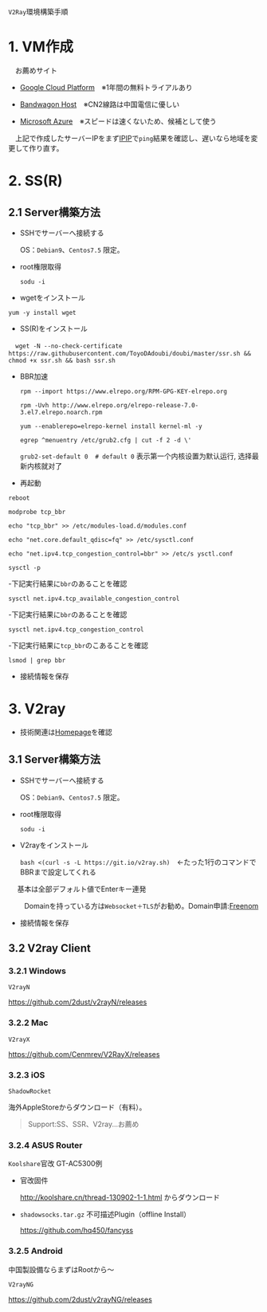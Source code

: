 `V2Ray`環境構築手順

# 1. VM作成
　お薦めサイト
- [Google Cloud Platform](https://cloud.google.com/free/?hl=ja)　※1年間の無料トライアルあり

- [Bandwagon Host](https://bwh88.net/clientarea.php)　※CN2線路は中国電信に優しい

- [Microsoft Azure](https://azure.microsoft.com)　※スピードは速くないため、候補として使う

　上記で作成したサーバーIPをまず[IPIP](https://tools.ipip.net/ping.php)で`ping`結果を確認し、遅いなら地域を変更して作り直す。

# 2. SS(R) #

## 2.1 Server構築方法
- SSHでサーバーへ接続する

  OS：`Debian9`、`Centos7.5` 限定。

- root権限取得

  `sodu -i`
  
- wgetをインストール

 `yum -y install wget`
 
- SS(R)をインストール

 　`wget -N --no-check-certificate https://raw.githubusercontent.com/ToyoDAdoubi/doubi/master/ssr.sh && chmod +x ssr.sh && bash ssr.sh`
 
- BBR加速
  
  `rpm --import https://www.elrepo.org/RPM-GPG-KEY-elrepo.org`
  
  `rpm -Uvh http://www.elrepo.org/elrepo-release-7.0-3.el7.elrepo.noarch.rpm`
  
  `yum --enablerepo=elrepo-kernel install kernel-ml -y`
  
  `egrep ^menuentry /etc/grub2.cfg | cut -f 2 -d \'`
  
  `grub2-set-default 0  # default 0` 表示第一个内核设置为默认运行, 选择最新内核就对了
  
 - 再起動
 
  `reboot`

  `modprobe tcp_bbr`
  
  `echo "tcp_bbr" >> /etc/modules-load.d/modules.conf`
  
  `echo "net.core.default_qdisc=fq" >> /etc/sysctl.conf`
  
  `echo "net.ipv4.tcp_congestion_control=bbr" >> /etc/s ysctl.conf`
  
  `sysctl -p`
  
  -下記実行結果に`bbr`のあることを確認
 
  `sysctl net.ipv4.tcp_available_congestion_control`
  
  -下記実行結果に`bbr`のあることを確認
  
  `sysctl net.ipv4.tcp_congestion_control`
  
  -下記実行結果に`tcp_bbr`のこあることを確認
  
  `lsmod | grep bbr`
  
  
- 接続情報を保存

# 3. V2ray
- 技術関連は[Homepage](https://www.v2ray.com/)を確認

## 3.1 Server構築方法
- SSHでサーバーへ接続する

  OS：`Debian9`、`Centos7.5` 限定。

- root権限取得

  `sodu -i`

- V2rayをインストール

  `bash <(curl -s -L https://git.io/v2ray.sh)`　←たった1行のコマンドでBBRまで設定してくれる

　 基本は全部デフォルト値でEnterキー連発

　   　Domainを持っている方は`Websocket＋TLS`がお勧め。Domain申請:[Freenom](https://www.freenom.com)


- 接続情報を保存


## 3.2 V2ray Client ##
### 3.2.1 Windows ###
`V2rayN`

https://github.com/2dust/v2rayN/releases

### 3.2.2 Mac ###
`V2rayX`

https://github.com/Cenmrev/V2RayX/releases

### 3.2.3 iOS ###
`ShadowRocket`

海外AppleStoreからダウンロード（有料）。
>Support:SS、SSR、V2ray...お薦め

### 3.2.4 ASUS Router ###
`Koolshare`官改 GT-AC5300例

- 官改固件

  http://koolshare.cn/thread-130902-1-1.html
 からダウンロード

- `shadowsocks.tar.gz` 不可描述Plugin（offline Install）

  https://github.com/hq450/fancyss


### 3.2.5 Android ###
中国製設備ならまずはRootから～

`V2rayNG`

https://github.com/2dust/v2rayNG/releases



